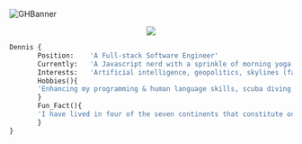 <!-- - 👋 Hi, I’m @DennisTrujilloDev
- 👀 I’m interested in geopolitics, the future of artificial intelligence, maps, and skylines (favorites: Shanghai & NYC!). 
- 🌱 I’m currently learning Javascript (& LOVIN' it!) and the study methods that work best for me. Additionally, I am always working on my French-language and yoga skills. 
- Interesting facts about me: I practiced Capoeira — a Brazilian martial art disguised as a dance — for several years, and have lived in four of the seven continents that make up our beautiful world. 
- My hobbies include: swimming and snorkeling, biking, practicing (spoken & programming) languages. 
- 💞️ I’m looking to collaborate on open source projects. Any suggestions? 
- 📫 How to reach me: Email (dennis.joel.trujillo@gmail.com), Twitter (https://twitter.com/DennisJoelTruj2), or LinkedIn (https://www.linkedin.com/in/dennis-trujillo/) -->

![GHBanner](https://user-images.githubusercontent.com/98935149/169903526-2c6150d6-81b4-43ba-8699-4cde93bf0307.png)


<p align="center">
  <a align="center" href="https://github.com/DenverCoder1/readme-typing-svg"><img src="https://readme-typing-svg.herokuapp.com?&font=IBM+Plex+Sans&color=F72EE2&size=25&lines=Welcome+to+my+GitHub+Profile—it's+a+pleasure+to+have+you!;" /></a>
</p>
<!-- Welcome to my GitHub  it's a pleasure to have you 👋 -->

 ```python
Dennis {
		Position:    'A Full-stack Software Engineer'
		Currently:   'A Javascript nerd with a sprinkle of morning yoga'
		Interests:   'Artificial intelligence, geopolitics, skylines (favorites: Shanghai & NYC!)'
		Hobbies(){ 
		'Enhancing my programming & human language skills, scuba diving, and motorbiking'
		}
		Fun_Fact(){
		'I have lived in four of the seven continents that constitute our beautiful world!'
		}
}
 ```
<!-- 		Contact: [ 
   			'Email (dennis.joel.trujillo@gmail.com)',
   			'Twitter (https://twitter.com/DennisJoelTruj2)',
   			'LinkedIn (https://www.linkedin.com/in/dennis-trujillo/)',
   			] -->

<!--    future ambitions():
    I will use my experience in education and software development 
   	to manage a team of software engineers 
    } -->
<!---
DennisTrujilloDev/DennisTrujilloDev is a ✨ special ✨ repository because its `README.md` (this file) appears on your GitHub profile.
You can click the Preview link to take a look at your changes.
--->
